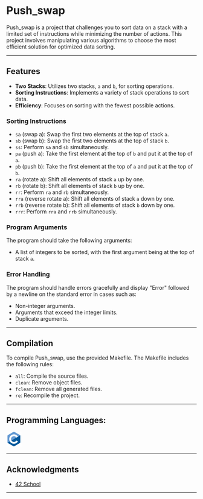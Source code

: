 # Push_swap

Push_swap is a project that challenges you to sort data on a stack with a limited set of instructions while minimizing the number of actions. This project involves manipulating various algorithms to choose the most efficient solution for optimized data sorting.

---

## Features
- **Two Stacks**: Utilizes two stacks, `a` and `b`, for sorting operations.
- **Sorting Instructions**: Implements a variety of stack operations to sort data.
- **Efficiency**: Focuses on sorting with the fewest possible actions.

### Sorting Instructions
- `sa` (swap a): Swap the first two elements at the top of stack `a`.
- `sb` (swap b): Swap the first two elements at the top of stack `b`.
- `ss`: Perform `sa` and `sb` simultaneously.
- `pa` (push a): Take the first element at the top of `b` and put it at the top of `a`.
- `pb` (push b): Take the first element at the top of `a` and put it at the top of `b`.
- `ra` (rotate a): Shift all elements of stack `a` up by one.
- `rb` (rotate b): Shift all elements of stack `b` up by one.
- `rr`: Perform `ra` and `rb` simultaneously.
- `rra` (reverse rotate a): Shift all elements of stack `a` down by one.
- `rrb` (reverse rotate b): Shift all elements of stack `b` down by one.
- `rrr`: Perform `rra` and `rrb` simultaneously.

### Program Arguments
The program should take the following arguments:
- A list of integers to be sorted, with the first argument being at the top of stack `a`.

### Error Handling
The program should handle errors gracefully and display "Error" followed by a newline on the standard error in cases such as:
- Non-integer arguments.
- Arguments that exceed the integer limits.
- Duplicate arguments.

---

## Compilation

To compile Push_swap, use the provided Makefile. The Makefile includes the following rules:
- `all`: Compile the source files.
- `clean`: Remove object files.
- `fclean`: Remove all generated files.
- `re`: Recompile the project.

---

## Programming Languages:
<p align="left">
  <img src="https://raw.githubusercontent.com/devicons/devicon/master/icons/c/c-original.svg" alt="C" width="40" height="40"/>
</p>

---


## Acknowledgments

- [42 School](https://42.fr/)

---
